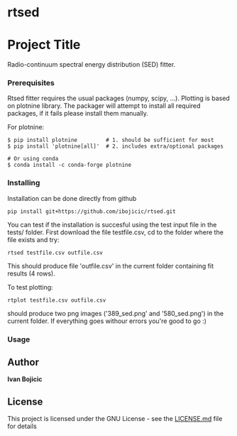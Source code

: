 # rtsed

# Project Title

Radio-continuum spectral energy distribution (SED) fitter.

### Prerequisites

Rtsed fitter requires the usual packages (numpy, scipy, ...). Plotting is based on plotnine library. The packager will attempt to install all required packages, if it fails please install them manually.

For plotnine:

```
$ pip install plotnine         # 1. should be sufficient for most
$ pip install 'plotnine[all]'  # 2. includes extra/optional packages

# Or using conda
$ conda install -c conda-forge plotnine
```

### Installing

Installation can be done directly from github

```
pip install git+https://github.com/ibojicic/rtsed.git
```

You can test if the installation is succesful using the test input file in the tests/ folder. First download the file testfile.csv, cd to the folder where the file exists and try:

```
rtsed testfile.csv outfile.csv
```
This should produce file 'outfile.csv' in the current folder containing fit results (4 rows). 

To test plotting:

```
rtplot testfile.csv outfile.csv
```

should produce two png images ('389_sed.png' and '580_sed.png') in the current folder. If everything goes withour errors you're good to go :)

### Usage


## Author

**Ivan Bojicic** 


## License

This project is licensed under the GNU License - see the [LICENSE.md](LICENSE.md) file for details

